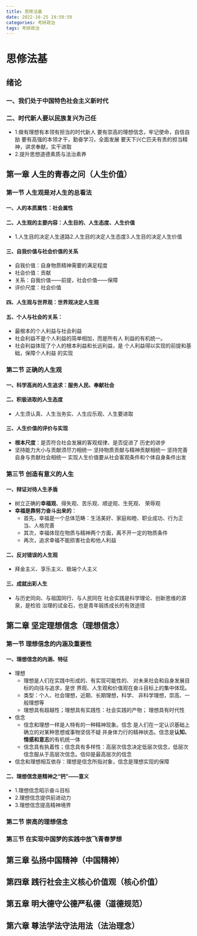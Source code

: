 ```yaml
---
title: 思修法基
date: 2022-10-25 19:59:59
categories: 考研政治
tags: 考研政治
---
```

# 思修法基
## 绪论
### 一、我们处于中国特色社会主义新时代
### 二、时代新人要以民族复兴为己任
- 1.做有理想有本领有担当的时代新人
 要有崇高的理想信念，牢记使命，自信自励
 要有高强的本领才干，勤奋学习，全面发展
 要天下兴亡匹夫有责的担当精神，讲求奉献，实干进取
- 2.提升思想道德素质与法治素养
## 第一章 人生的青春之问（人生价值）
### 第一节 人生观是对人生的总看法
#### 一、人的本质属性：社会属性
#### 二、人生观的主要内容：人生目的、人生态度、人生价值
- 1.人生目的决定人生道路2.人生目的决定人生态度3.人生目的决定人生价值
#### 三、自我价值与社会价值的关系
- 自我价值：自身物质精神需要的满足程度
- 社会价值：贡献
- 关系：自我价值——前提，社会价值——保障
- 评价尺度：社会价值
#### 四、人生观与世界观：世界观决定人生观
#### 五、个人与社会的关系：
- 最根本的个人利益与社会利益
- 社会利益不是个人利益的简单相加，而是所有人
利益的有机统一。
- 社会利益体现了个人的根本利益和长远利益，是
个人利益得以实现的前提和基础，保障个人利益
的实现
### 第二节 正确的人生观
#### 一、科学高尚的人生追求：服务人民、奉献社会
#### 二、积极进取的人生态度
- 人生须认真、人生当务实、人生应乐观、人生要进取
#### 三、人生价值的评价与实现
- **根本尺度**：是否符合社会发展的客观规律、是否促进了
历史的进步
- 坚持能力大小与贡献须尽力相统一
 坚持物质贡献与精神贡献相统一
 坚持完善自身与贡献社会相统一
 实现人生价值要从社会客观条件和个体自身条件出发
### 第三节 创造有意义的人生
#### 一、辩证对待人生矛盾
- 树立正确的**幸福观**、得失观、苦乐观、顺逆观、生死观、
荣辱观
- **幸福是靠努力奋斗出来的**：
    - 首先，幸福是一个总体范畴：生活美好、家庭和睦、职业成功、行为正当、人格完善
    - 其次，幸福体现在物质与精神两个方面，离不开一定的物质条件
    - 再次，追求幸福不能损害社会和他人利益
#### 二、反对错误的人生观
- 拜金主义、享乐主义、极端个人主义
#### 三、成就出彩人生
- 与历史同向、与祖国同行、与人民同在
社会实践是科学理论、创新思维的源泉，是检验
治理的试金石，也是青年锻炼成长的有效途径
## 第二章 **坚定理想信念（理想信念）**
### 第一节 理想信念的内涵及重要性
#### 一、理想信念的内涵、特征
- 理想
    - 理想是人们在实践中形成的、有实现可能性的、
    对未来社会和自身发展目标的向往与追求，是世
    界观、人生观和价值观在奋斗目标上的集中体现。
    - 类型：个人、社会理想，近期、长期理想，科学、
    非科学理想，崇高、一般理想等
    - 理想具有超越性；理想具有实践性：社会实践的产物；
    理想具有时代性
- 信念
    - 信念和理想一样是人特有的一种精神现象。信念
是人们在一定认识基础上确立的对某种思想或事物坚信不疑
并身体力行的精神状态。信念是**认知、情感和意志**的有机统一体
    - 信念具有执着性；信念具有多样性：高层次信念决定低层次信念，低层次信念服从于高层次信念。信仰是最高层次的信念
- 信念和理想相互依存：理想是信念所指对象，信念是理想实现的保障
#### 二、理想信念是精神之“钙”——意义
- 1.理想信念昭示奋斗目标
- 2.理想信念提供前进动力
- 3.理想信念提高精神境界

### 第二节 崇高的理想信念

### 第三节 在实现中国梦的实践中放飞青春梦想

## 第三章 **弘扬中国精神（中国精神）**
## 第四章 践行社会主义核心价值观（核心价值）
## 第五章 **明大德守公德严私德（道德规范）**
## 第六章 尊法学法守法用法（法治理念）